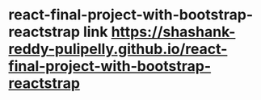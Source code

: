 # react-final-project-with-bootstrap-reactstrap link https://shashank-reddy-pulipelly.github.io/react-final-project-with-bootstrap-reactstrap
